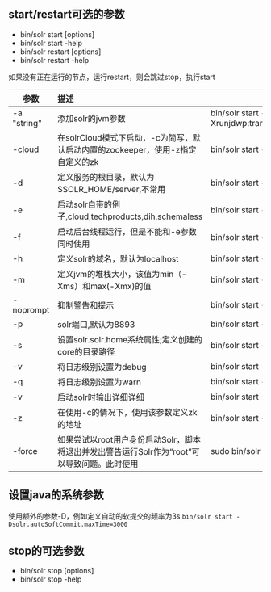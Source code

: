 ## start/restart可选的参数

* bin/solr start [options]
* bin/solr start  -help
* bin/solr restart [options]
* bin/solr restart -help

如果没有正在运行的节点，运行restart，则会跳过stop，执行start

| 参数 | 描述 | 例子 |
| ---- | :---- | ----- |
| -a "string" |添加solr的jvm参数|bin/solr start -a "-Xdebug -Xrunjdwp:transport=dt_socket,server=y,suspend=n,address=1044"|
| -cloud|在solrCloud模式下启动，-c为简写，默认启动内置的zookeeper，使用-z指定自定义的zk|bin/solr start -c|           
| -d <dir> |定义服务的根目录，默认为$SOLR_HOME/server,不常用|bin/solr start -d newServerDir|
| -e <name> |启动solr自带的例子,cloud,techproducts,dih,schemaless|bin/solr start -e schemaless|
| -f|启动后台线程运行，但是不能和-e参数同时使用|bin/solr start -f|
| -h <hostname> |定义solr的域名，默认为localhost|bin/solr start -h search.mysolr.com|
| -m <memory> |定义jvm的堆栈大小，该值为min（-Xms）和max(-Xmx)的值|bin/solr start -m 1g|
| -noprompt|抑制警告和提示|bin/solr start -e cloud -noprompt|
| -p <port> |solr端口,默认为8893|bin/solr start -p 8655|
| -s <dir> |设置solr.solr.home系统属性;定义创建的core的目录路径|bin/solr start -s newHome|
| -v |将日志级别设置为debug|bin/solr start -f -v|
| -q |将日志级别设置为warn|bin/solr start -f -q|
| -v | 启动solr时输出详细详细|bin/solr start -V|
| -z <zkHost> |在使用-c的情况下，使用该参数定义zk的地址|bin/solr start -c -z server1:2181,server2:2181|
| -force |如果尝试以root用户身份启动Solr，脚本将退出并发出警告运行Solr作为“root”可以导致问题。此时使用|sudo bin/solr start -force|

## 设置java的系统参数

使用额外的参数-D，例如定义自动的软提交的频率为3s
`bin/solr start -Dsolr.autoSoftCommit.maxTime=3000`

## stop的可选参数

* bin/solr stop [options]
* bin/solr stop -help






         
          
         
          
                                      

                            